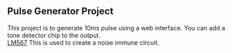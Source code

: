 ## Pulse Generator Project
This project is to generate 10ms pulse using a web interface. You can add a tone detector chip to the output.   
[LM567](https://www.ti.com/lit/ds/symlink/lm567c.pdf)
This is used to create a noise immune circuit.
